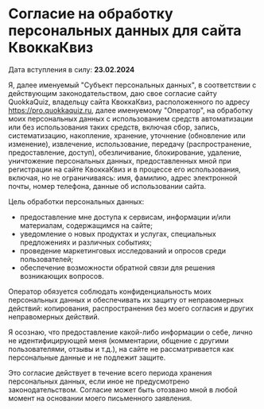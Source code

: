 # Согласие на обработку персональных данных для сайта КвоккаКвиз

Дата вступления в силу: **23.02.2024**

Я, далее именуемый "Субъект персональных данных", в соответствии с действующим законодательством, даю свое согласие сайту QuokkaQuiz, владельцу сайта КвоккаКвиз, расположенного по адресу https://pro.quokkaquiz.ru, далее именуемому "Оператор", на обработку моих персональных данных с использованием средств автоматизации или без использования таких средств, включая сбор, запись, систематизацию, накопление, хранение, уточнение (обновление или изменение), извлечение, использование, передачу (распространение, предоставление, доступ), обезличивание, блокирование, удаление, уничтожение персональных данных, предоставленных мной при регистрации на сайте КвоккаКвиз и в процессе его использования, включая, но не ограничиваясь: имя, фамилию, адрес электронной почты, номер телефона, данные об использовании сайта.

Цель обработки персональных данных:
- предоставление мне доступа к сервисам, информации и/или материалам, содержащимся на сайте;
- уведомление о новых продуктах и услугах, специальных предложениях и различных событиях;
- проведение маркетинговых исследований и опросов среди пользователей;
- обеспечение возможности обратной связи для решения возникающих вопросов.

Оператор обязуется соблюдать конфиденциальность моих персональных данных и обеспечивать их защиту от неправомерных действий: копирования, распространения без моего согласия и других неправомерных действий.

Я осознаю, что предоставление какой-либо информации о себе, лично не идентифицирующей меня (комментарии, общение с другими пользователями, отзывы и т.д.), на сайте не рассматривается как персональные данные и не подлежит защите.

Это согласие действует в течение всего периода хранения персональных данных, если иное не предусмотрено законодательством. Согласие может быть отозвано мной в любой момент на основании моего письменного заявления.
